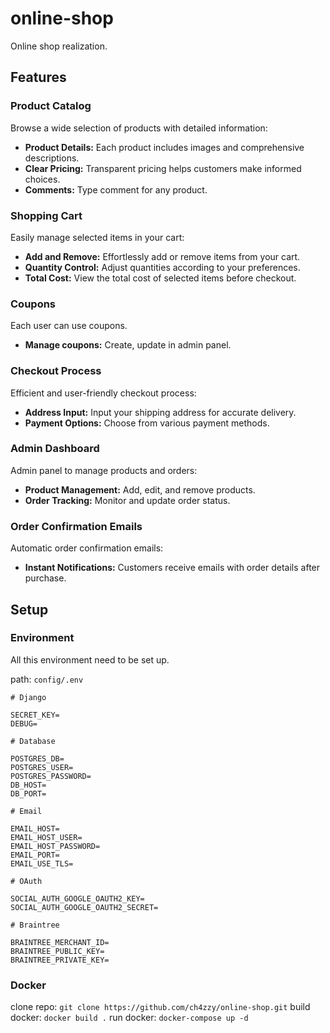 # online-shop
Online shop realization.

## Features

### Product Catalog

Browse a wide selection of products with detailed information:

- **Product Details:** Each product includes images and comprehensive descriptions.
- **Clear Pricing:** Transparent pricing helps customers make informed choices.
- **Comments:** Type comment for any product.

### Shopping Cart

Easily manage selected items in your cart:

- **Add and Remove:** Effortlessly add or remove items from your cart.
- **Quantity Control:** Adjust quantities according to your preferences.
- **Total Cost:** View the total cost of selected items before checkout.

### Coupons

Each user can use coupons.
- **Manage coupons:** Create, update in admin panel.

### Checkout Process

Efficient and user-friendly checkout process:

- **Address Input:** Input your shipping address for accurate delivery.
- **Payment Options:** Choose from various payment methods.

### Admin Dashboard

Admin panel to manage products and orders:

- **Product Management:** Add, edit, and remove products.
- **Order Tracking:** Monitor and update order status.

### Order Confirmation Emails

Automatic order confirmation emails:

- **Instant Notifications:** Customers receive emails with order details after purchase.

## Setup

### Environment

All this environment need to be set up.

path: `config/.env`

```
# Django 

SECRET_KEY=
DEBUG=

# Database

POSTGRES_DB=
POSTGRES_USER=
POSTGRES_PASSWORD=
DB_HOST=
DB_PORT=

# Email

EMAIL_HOST=
EMAIL_HOST_USER=
EMAIL_HOST_PASSWORD=
EMAIL_PORT=
EMAIL_USE_TLS=

# OAuth

SOCIAL_AUTH_GOOGLE_OAUTH2_KEY=
SOCIAL_AUTH_GOOGLE_OAUTH2_SECRET=

# Braintree

BRAINTREE_MERCHANT_ID=
BRAINTREE_PUBLIC_KEY=
BRAINTREE_PRIVATE_KEY=
```

### Docker

clone repo: `git clone https://github.com/ch4zzy/online-shop.git`
build docker: `docker build .`
run docker: `docker-compose up -d`
